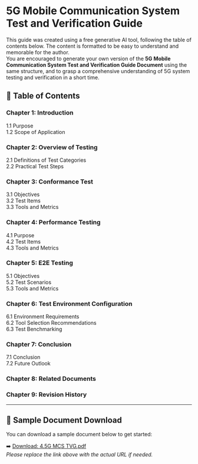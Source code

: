 # 5G Mobile Communication System Test and Verification Guide

This guide was created using a free generative AI tool, following the table of contents below. The content is formatted to be easy to understand and memorable for the author.  
You are encouraged to generate your own version of the **5G Mobile Communication System Test and Verification Guide Document** using the same structure, and to grasp a comprehensive understanding of 5G system testing and verification in a short time.

## 📘 Table of Contents

### Chapter 1: Introduction  
1.1 Purpose  
1.2 Scope of Application  

### Chapter 2: Overview of Testing  
2.1 Definitions of Test Categories  
2.2 Practical Test Steps  

### Chapter 3: Conformance Test  
3.1 Objectives  
3.2 Test Items  
3.3 Tools and Metrics  

### Chapter 4: Performance Testing  
4.1 Purpose  
4.2 Test Items  
4.3 Tools and Metrics  

### Chapter 5: E2E Testing  
5.1 Objectives  
5.2 Test Scenarios  
5.3 Tools and Metrics  

### Chapter 6: Test Environment Configuration  
6.1 Environment Requirements  
6.2 Tool Selection Recommendations  
6.3 Test Benchmarking  

### Chapter 7: Conclusion  
7.1 Conclusion  
7.2 Future Outlook  

### Chapter 8: Related Documents  

### Chapter 9: Revision History  

---

## 📂 Sample Document Download

You can download a sample document below to get started:

➡️ [Download: 4.5G MCS TVG.pdf](https://example.com/downloads/4.5G_MCS_TVG.pdf)  
*Please replace the link above with the actual URL if needed.*
